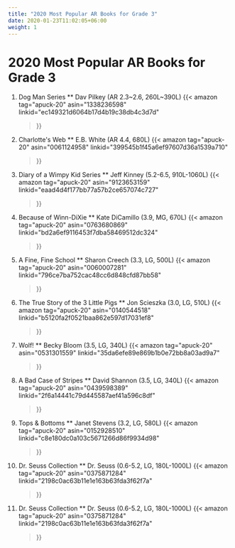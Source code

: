 ```yaml
---
title: "2020 Most Popular AR Books for Grade 3"
date: 2020-01-23T11:02:05+06:00
weight: 1
---
```


# 2020 Most Popular AR Books for Grade 3

1. Dog Man Series
** Dav Pilkey (AR 2.3~2.6, 260L~390L)
{{< amazon 
    tag="apuck-20" 
    asin="1338236598" 
    linkid="ec149321d6064b17d4b19c38db4c3d7d"  
     >}}

2. Charlotte's Web
** E.B. White (AR 4.4, 680L)
{{< amazon 
    tag="apuck-20" 
    asin="0061124958" 
    linkid="399545b1f45a6ef97607d36a1539a710"  
     >}}

3. Diary of a Wimpy Kid Series
** Jeff Kinney (5.2-6.5, 910L-1060L)
{{< amazon 
    tag="apuck-20" 
    asin="9123653159" 
    linkid="eaad4d4f177bb77a57b2ce657074c727"  
     >}}

4. Because of Winn-DiXie
** Kate DiCamillo (3.9, MG, 670L)
{{< amazon 
    tag="apuck-20" 
    asin="0763680869" 
    linkid="bd2a6ef9116453f7dba58469512dc324"  
     >}}

5. A Fine, Fine School
** Sharon Creech (3.3, LG, 500L)
{{< amazon 
    tag="apuck-20" 
    asin="0060007281" 
    linkid="796ce7ba752cac48cc6d848cfd87bb58"  
     >}}

6. The True Story of the 3 Little Pigs
** Jon Scieszka (3.0, LG, 510L)
{{< amazon 
    tag="apuck-20" 
    asin="0140544518" 
    linkid="b5120fa2f0521baa862e597d17031ef8"  
     >}}

7. Wolf!
** Becky Bloom (3.5, LG, 340L)
{{< amazon 
    tag="apuck-20" 
    asin="0531301559" 
    linkid="35da6efe89e869b1b0e72bb8a03ad9a7"  
     >}}


8. A Bad Case of Stripes
**  David Shannon (3.5, LG, 340L)
{{< amazon 
    tag="apuck-20" 
    asin="0439598389" 
    linkid="2f6a14441c79d445587aef41a596c8df"  
     >}}

9. Tops & Bottoms
** Janet Stevens (3.2, LG, 580L)
{{< amazon 
    tag="apuck-20" 
    asin="0152928510" 
    linkid="c8e180dc0a103c5671266d86f9934d98"  
     >}}

10. Dr. Seuss Collection
** Dr. Seuss (0.6-5.2, LG, 180L-1000L)
{{< amazon 
    tag="apuck-20" 
    asin="0375871284" 
    linkid="2198c0ac63b11e1e163b63fda3f62f7a"  
     >}}
     

10. Dr. Seuss Collection
** Dr. Seuss (0.6-5.2, LG, 180L-1000L)
{{< amazon 
    tag="apuck-20" 
    asin="0375871284" 
    linkid="2198c0ac63b11e1e163b63fda3f62f7a"  
     >}}
